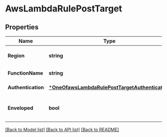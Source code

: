 # AwsLambdaRulePostTarget

## Properties
Name | Type | Description | Notes
------------ | ------------- | ------------- | -------------
**Region** | **string** | The region is which your AWS Lambda Function is hosted. See the &lt;a href&#x3D;\&quot;https://docs.aws.amazon.com/general/latest/gr/rande.html#lambda_region\&quot;&gt;AWS documentation&lt;/a&gt; for more detail. | [default to null]
**FunctionName** | **string** | The name of your AWS Lambda Function. | [default to null]
**Authentication** | [***OneOfawsLambdaRulePostTargetAuthentication**](OneOfawsLambdaRulePostTargetAuthentication.md) |  | [default to null]
**Enveloped** | **bool** | Messages delivered through Reactor are wrapped in an Ably envelope by default that contains metadata about the message and its payload. The form of the envelope depends on whether it is part of a Webhook/Function or a Queue/Firehose rule. For everything besides Webhooks, you can ensure you only get the raw payload by unchecking \&quot;Enveloped\&quot; when setting up the rule. | [optional] [default to null]

[[Back to Model list]](../README.md#documentation-for-models) [[Back to API list]](../README.md#documentation-for-api-endpoints) [[Back to README]](../README.md)


